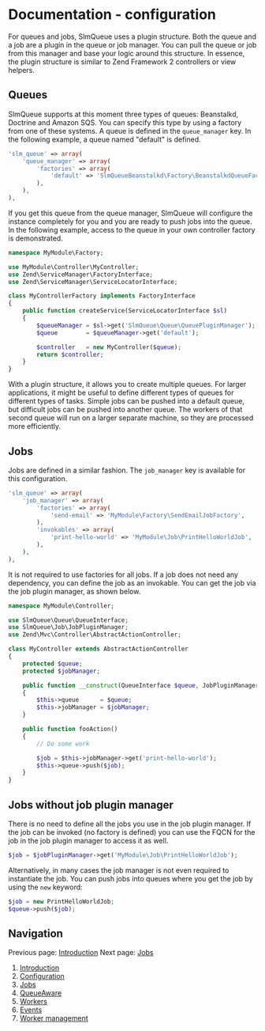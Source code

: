 Documentation - configuration
=============================

For queues and jobs, SlmQueue uses a plugin structure. Both the queue and a job are a plugin in the queue or job
manager. You can pull the queue or job from this manager and base your logic around this structure. In essence, the
plugin structure is similar to Zend Framework 2 controllers or view helpers.

Queues
------

SlmQueue supports at this moment three types of queues: Beanstalkd, Doctrine and Amazon SQS. You can specify this type
by using a factory from one of these systems. A queue is defined in the `queue_manager` key. In the following example,
a queue named "default" is defined.

```php
'slm_queue' => array(
    'queue_manager' => array(
        'factories' => array(
            'default' => 'SlmQueueBeanstalkd\Factory\BeanstalkdQueueFactory'
        ),
    ),
),
```

If you get this queue from the queue manager, SlmQueue will configure the instance completely for you and you are ready
to push jobs into the queue. In the following example, access to the queue in your own controller factory is demonstrated.

```php
namespace MyModule\Factory;

use MyModule\Controller\MyController;
use Zend\ServiceManager\FactoryInterface;
use Zend\ServiceManager\ServiceLocatorInterface;

class MyControllerFactory implements FactoryInterface
{
    public function createService(ServiceLocatorInterface $sl)
    {
        $queueManager = $sl->get('SlmQueue\Queue\QueuePluginManager');
        $queue        = $queueManager->get('default');

        $controller   = new MyController($queue);
        return $controller;
    }
}
```

With a plugin structure, it allows you to create multiple queues. For larger applications, it might be useful to define
different types of queues for different types of tasks. Simple jobs can be pushed into a default queue, but difficult
jobs can be pushed into another queue. The workers of that second queue will run on a larger separate machine, so they
are processed more efficiently.

Jobs
----

Jobs are defined in a similar fashion. The `job_manager` key is available for this configuration.

```php
'slm_queue' => array(
    'job_manager' => array(
        'factories' => array(
            'send-email' => 'MyModule\Factory\SendEmailJobFactory',
        ),
        'invokables' => array(
            'print-hello-world' => 'MyModule\Job\PrintHelloWorldJob',
        ),
    ),
),
```

It is not required to use factories for all jobs. If a job does not need any dependency, you can define the job as an
invokable. You can get the job via the job plugin manager, as shown below.

```php
namespace MyModule\Controller;

use SlmQueue\Queue\QueueInterface;
use SlmQueue\Job\JobPluginManager;
use Zend\Mvc\Controller\AbstractActionController;

class MyController extends AbstractActionController
{
    protected $queue;
    protected $jobManager;

    public function __construct(QueueInterface $queue, JobPluginManager $jobManager)
    {
        $this->queue      = $queue;
        $this->jobManager = $jobManager;
    }

    public function fooAction()
    {
        // Do some work

        $job = $this->jobManager->get('print-hello-world');
        $this->queue->push($job);
    }
}
```

Jobs without job plugin manager
-------------------------------

There is no need to define all the jobs you use in the job plugin manager. If the job can be invoked (no factory is
defined) you can use the FQCN for the job in the job plugin manager to access it as well.

```php
$job = $jobPluginManager->get('MyModule\Job\PrintHelloWorldJob');
```

Alternatively, in many cases the job manager is not even required to instantiate the job. You can push jobs into queues
where you get the job by using the `new` keyword:

```php
$job = new PrintHelloWorldJob;
$queue->push($job);
```

Navigation
----------

Previous page: [Introduction](1.Introduction.md)
Next page: [Jobs](3.Jobs.md)

1. [Introduction](1.Introduction.md)
2. [Configuration](2.Configuration.md)
3. [Jobs](3.Jobs.md)
4. [QueueAware](4.QueueAware.md)
5. [Workers](5.Workers.md)
6. [Events](6.Events.md)
7. [Worker management](7.WorkerManagement.md)
